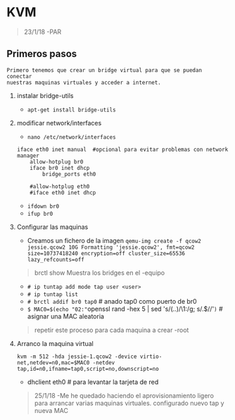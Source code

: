 # KVM
> 23/1/18 -PAR

## Primeros pasos
	
	Primero tenemos que crear un bridge virtual para que se puedan conectar 
	nuestras maquinas virtuales y acceder a internet.

1. instalar bridge-utils

	* `apt-get install bridge-utils`

2. modificar network/interfaces

	* `nano /etc/network/interfaces`
	```	
	iface eth0 inet manual	#opcional para evitar problemas con network manager
		allow-hotplug br0
		iface br0 inet dhcp
			bridge_ports eth0	
			
		#allow-hotplug eth0
		#iface eth0 inet dhcp	
	```
	* `ifdown br0`
	* `ifup br0`

3. Configurar las maquinas

	* Creamos un fichero de la imagen
		`qemu-img create -f qcow2 jessie.qcow2 10G
Formatting 'jessie.qcow2', fmt=qcow2 size=10737418240 encryption=off cluster_size=65536 lazy_refcounts=off`

	> brctl show Muestra los bridges en el -equipo

	* `# ip tuntap add mode tap user <user>`
	* `# ip tuntap list`
	* `# brctl addif br0 tap0`	# anado tap0 como puerto de br0
	* `$ MAC0=$(echo "02:"`openssl rand -hex 5 | sed 's/\(..\)/\1:/g; s/.$//'`)`	# asignar una MAC aleatoria

	> repetir este proceso para cada maquina a crear  -root

4. Arranco la maquina virtual

	``` 
	kvm -m 512 -hda jessie-1.qcow2 -device virtio-net,netdev=n0,mac=$MAC0 -netdev tap,id=n0,ifname=tap0,script=no,downscript=no
	```
	
	* dhclient eth0	# para levantar la tarjeta de red

	>25/1/18 -Me he quedado haciendo el aprovisionamiento ligero para arrancar varias maquinas virtuales. configurado nuevo tap y nueva MAC
